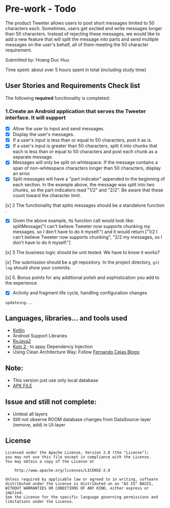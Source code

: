 # Pre-work - Todo


The product Tweeter allows users to post short messages limited to 50 characters each.
Sometimes, users get excited and write messages longer than 50 characters.
Instead of rejecting these messages, we would like to add a new feature that will split the message into parts and send multiple messages on the user's behalf, all of them meeting the 50 character requirement.

Submitted by: Hoang Duc Huu

Time spent: about  over 5 hours spent in total (including study time)

## User Stories and Requirements Check list

The following **required** functionality is completed:
### 1. ​Create an Android application that serves the Tweeter interface​. It will support
* [x] Allow the user to input and send messages.
* [x] Display the user's messages.
* [x] If a user's input is less than or equal to 50 characters, post it as is.
* [x] If a user's input is greater than 50 characters, split it into chunks that each is less than or equal to 50 characters and post each chunk as a separate message.
* [x] Messages will only be split on whitespace. If the message contains a span of non-whitespace characters longer than 50 characters, display an error.
* [x] Split messages will have a "part indicator" appended to the beginning of each section. In the example above, the message was split into two chunks, so the part indicators read "1/2" and "2/2". Be aware that these count toward the character limit.

[x] 2   The functionality that splits messages should be a standalone function​.
* [x] Given the above example, its function call would look like:
splitMessage("I can't believe Tweeter now supports chunking my messages, so I don't have to do it myself.")
and it would return
["1/2 I can't believe Tweeter now supports chunking", "2/2 my messages, so I don't have to do it myself."]

[x] 3   The business logic should be unit tested. We have to know it works?

[x] ​The submission should be a git repository​. In the project directory, `git log` should 
show your commits.

[x] 5. Bonus points for any additional polish and sophistication you add to the experience.
* [x] Activity and fragment life cycle, handling configuration changes

`updateing...`



## Languages, libraries... and tools used

* [Kotlin](https://kotlinlang.org/)
* Android Support Libraries
* [RxJava2](https://github.com/ReactiveX/RxJava/wiki/What's-different-in-2.0)
* [Koin 2 ](https://insert-koin.io/): to appy Dependency Injection
*  Using Clean Architecture Way: Follow [Fernando Cejas Blogs](https://github.com/android10): 

## Note:
* This version just use only local database
* [APK FILE](https://github.com/hoangduchuu/HomeWork/tree/develop/files)
## Issue and still not complete:
* Unitest all layers
* Still not observe ROOM database changes from DataSource-layer (remove, add) in UI-layer



## License


    Licensed under the Apache License, Version 2.0 (the "License");
    you may not use this file except in compliance with the License.
    You may obtain a copy of the License at

        http://www.apache.org/licenses/LICENSE-2.0

    Unless required by applicable law or agreed to in writing, software
    distributed under the License is distributed on an "AS IS" BASIS,
    WITHOUT WARRANTIES OR CONDITIONS OF ANY KIND, either express or implied.
    See the License for the specific language governing permissions and
    limitations under the License.
